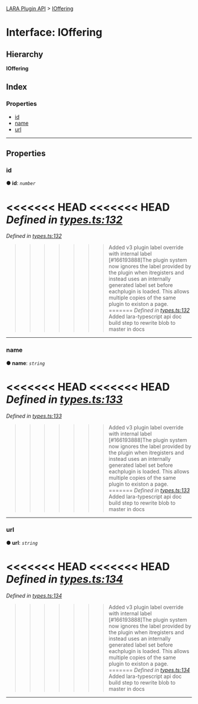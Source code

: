 [LARA Plugin API](../README.md) > [IOffering](../interfaces/ioffering.md)

# Interface: IOffering

## Hierarchy

**IOffering**

## Index

### Properties

* [id](ioffering.md#id)
* [name](ioffering.md#name)
* [url](ioffering.md#url)

---

## Properties

<a id="id"></a>

###  id

**● id**: *`number`*

<<<<<<< HEAD
<<<<<<< HEAD
*Defined in [types.ts:132](https://github.com/concord-consortium/lara/blob/7771e1f1/lara-typescript/src/plugin-api/types.ts#L132)*
=======
*Defined in [types.ts:132](https://github.com/concord-consortium/lara/blob/5ed958f8/lara-typescript/src/plugin-api/types.ts#L132)*
>>>>>>> Added v3 plugin label override with internal label [#166193888]The plugin system now ignores the label provided by the plugin when itregisters and instead uses an internally generated label set before eachplugin is loaded.  This allows multiple copies of the same plugin to existon a page.
=======
*Defined in [types.ts:132](https://github.com/concord-consortium/lara/blob/master/lara-typescript/src/plugin-api/types.ts#L132)*
>>>>>>> Added lara-typescript api doc build step to rewrite blob to master in docs

___
<a id="name"></a>

###  name

**● name**: *`string`*

<<<<<<< HEAD
<<<<<<< HEAD
*Defined in [types.ts:133](https://github.com/concord-consortium/lara/blob/7771e1f1/lara-typescript/src/plugin-api/types.ts#L133)*
=======
*Defined in [types.ts:133](https://github.com/concord-consortium/lara/blob/5ed958f8/lara-typescript/src/plugin-api/types.ts#L133)*
>>>>>>> Added v3 plugin label override with internal label [#166193888]The plugin system now ignores the label provided by the plugin when itregisters and instead uses an internally generated label set before eachplugin is loaded.  This allows multiple copies of the same plugin to existon a page.
=======
*Defined in [types.ts:133](https://github.com/concord-consortium/lara/blob/master/lara-typescript/src/plugin-api/types.ts#L133)*
>>>>>>> Added lara-typescript api doc build step to rewrite blob to master in docs

___
<a id="url"></a>

###  url

**● url**: *`string`*

<<<<<<< HEAD
<<<<<<< HEAD
*Defined in [types.ts:134](https://github.com/concord-consortium/lara/blob/7771e1f1/lara-typescript/src/plugin-api/types.ts#L134)*
=======
*Defined in [types.ts:134](https://github.com/concord-consortium/lara/blob/5ed958f8/lara-typescript/src/plugin-api/types.ts#L134)*
>>>>>>> Added v3 plugin label override with internal label [#166193888]The plugin system now ignores the label provided by the plugin when itregisters and instead uses an internally generated label set before eachplugin is loaded.  This allows multiple copies of the same plugin to existon a page.
=======
*Defined in [types.ts:134](https://github.com/concord-consortium/lara/blob/master/lara-typescript/src/plugin-api/types.ts#L134)*
>>>>>>> Added lara-typescript api doc build step to rewrite blob to master in docs

___


